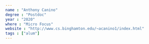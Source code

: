 ```yaml
---
name : "Anthony Canino"
degree : "Postdoc"
year : "2020"
where : "Micro Focus"
website : "http://www.cs.binghamton.edu/~acanino1/index.html"
tags : ["alum"]
---
```

